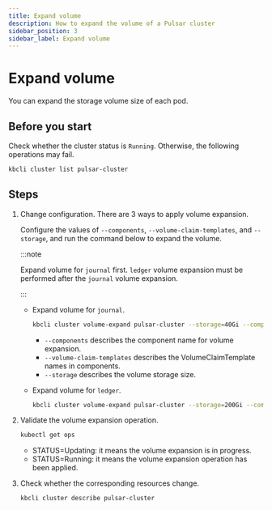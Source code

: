 ```yaml
---
title: Expand volume
description: How to expand the volume of a Pulsar cluster
sidebar_position: 3
sidebar_label: Expand volume
---
```


# Expand volume

You can expand the storage volume size of each pod.

## Before you start

Check whether the cluster status is `Running`. Otherwise, the following operations may fail.

```bash
kbcli cluster list pulsar-cluster
```

## Steps

1. Change configuration. There are 3 ways to apply volume expansion.

    Configure the values of `--components`, `--volume-claim-templates`, and `--storage`, and run the command below to expand the volume.

    :::note

    Expand volume for `journal` first. `ledger` volume expansion must be performed after the `journal` volume expansion.

    :::

    - Expand volume for `journal`.

      ```bash
      kbcli cluster volume-expand pulsar-cluster --storage=40Gi --components=bookies -t journal  
      ```

      - `--components` describes the component name for volume expansion.
      - `--volume-claim-templates` describes the VolumeClaimTemplate names in components.
      - `--storage` describes the volume storage size.

    - Expand volume for `ledger`.

      ```bash
      kbcli cluster volume-expand pulsar-cluster --storage=200Gi --components=bookies -t ledgers  
      ```


2. Validate the volume expansion operation.

   ```bash
   kubectl get ops  
   ```

   * STATUS=Updating: it means the volume expansion is in progress.
   * STATUS=Running: it means the volume expansion operation has been applied.

3. Check whether the corresponding resources change.

    ```bash
    kbcli cluster describe pulsar-cluster
    ```
